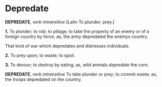 # Depredate

**DEPREDATE**, _verb intransitive_ \[Latin To plunder; prey.\]

**1.** To plunder; to rob; to pillage; to take the property of an enemy or of a foreign country by force; as, the army depredated the enemys country.

That kind of war which depredates and distresses individuals.

**2.** To prey upon; to waste; to spoil.

**3.** To devour; to destroy by eating; as, wild animals _depredate_ the corn.

**DEPREDATE**, _verb intransitive_ To take plunder or prey; to commit waste; as, the troops depredated on the country.
